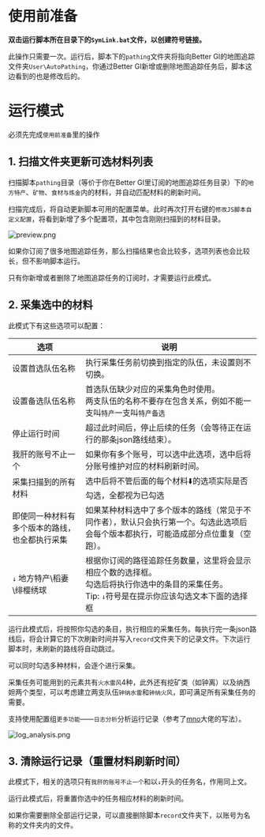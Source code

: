 # 使用前准备

**双击运行脚本所在目录下的`SymLink.bat`文件，以创建符号链接。**

此操作只需要一次。运行后，脚本下的`pathing`文件夹将指向Better GI的地图追踪文件夹`User\AutoPathing`，你通过Better GI新增或删除地图追踪任务后，脚本这边看到的也是修改后的。

# 运行模式

必须先完成`使用前准备`里的操作

## 1. 扫描文件夹更新可选材料列表

扫描脚本`pathing`目录（等价于你在Better GI里订阅的地图追踪任务目录）下的`地方特产`、`矿物`、`食材与炼金`内的材料，并自动匹配材料的刷新时间。

扫描完成后，将自动更新脚本可用的配置菜单。此时再次打开右键的`修改JS脚本自定义配置`，将看到新增了多个配置项，其中包含刚刚扫描到的材料目录。


<!-- ![preview.png](https://github.com/user-attachments/assets/62961d83-cde4-4de6-9b87-bdaaf63896db) -->
![preview.png](https://foruda.gitee.com/images/1749967868807757262/ada1abf2_9716310.png)

如果你订阅了很多地图追踪任务，那么扫描结果也会比较多，选项列表也会比较长，但不影响脚本运行。

只有你新增或者删除了地图追踪任务的订阅时，才需要运行此模式。

## 2. 采集选中的材料

此模式下有这些选项可以配置：

| 选项 | 说明 |
| ---- | ---- |
| 设置首选队伍名称 | 执行采集任务前切换到指定的队伍，未设置则不切换。 |
| 设置备选队伍名称 | 首选队伍缺少对应的采集角色时使用。<br>两支队伍的名称不要存在包含关系，例如不能一支叫`特产`一支叫`特产备选` |
| 停止运行时间 | 超过此时间后，停止后续的任务（会等待正在运行的那条json路线结束）。 |
| 我肝的账号不止一个 | 如果你有多个账号，可以选中此选项，选中后将分账号维护对应的材料刷新时间。 |
| 采集扫描到的所有材料 | 选中后将不管后面的每个材料⬇️的选项实际是否勾选，全都视为已勾选 |
| 即使同一种材料有多个版本的路线，也全都执行采集 | 如果某种材料选中了多个版本的路线（常见于不同作者），默认只会执行第一个。勾选此选项后会每个版本都执行，可能造成部分点位重复（空跑）。 |
| `↓` 地方特产\稻妻\绯樱绣球 | 根据你订阅的路径追踪任务数量，这里将会显示相应个数的选择框。<br>勾选后将执行你选中的条目的采集任务。<br>Tip: `↓`符号是在提示你应该勾选文本下面的选择框 |

运行此模式后，将按照你勾选的条目，执行相应的采集任务。每执行完一条json路线后，将会计算它的下次刷新时间并写入`record`文件夹下的记录文件。下次运行脚本时，未刷新的路线将自动跳过。

可以同时勾选多种材料，会逐个进行采集。

采集任务可能用到的元素共有`火水雷风`4种，此外还有挖矿类（如钟离）以及纳西妲两个类型，可以考虑建立两支队伍`钟纳水雷`和`钟纳火风`，即可满足所有采集任务的需要。

支持使用配置组`更多功能`——`日志分析`分析运行记录（参考了[mno](https://github.com/Bedrockx)大佬的写法）。

<!-- ![log_analysis.png](https://github.com/user-attachments/assets/9496d191-b46a-4705-b5b9-4e00fa7ef2a5) -->
![log_analysis.png](https://foruda.gitee.com/images/1749967993135535153/3bbeecd3_9716310.png)

## 3. 清除运行记录（重置材料刷新时间）

此模式下，相关的选项只有`我肝的账号不止一个`和以`↓`开头的任务名，作用同上文。

运行此模式后，将重置你选中的任务相应材料的刷新时间。

如果你需要删除全部运行记录，可以直接删除脚本`record`文件夹下，以账号为名称的文件夹内的文件。
